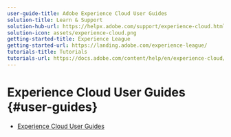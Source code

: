 ```yaml
---
user-guide-title: Adobe Experience Cloud User Guides
solution-title: Learn & Support
solution-hub-url: https://helpx.adobe.com/support/experience-cloud.html
solution-icon: assets/experience-cloud.png
getting-started-title: Experience League
getting-started-url: https://landing.adobe.com/experience-league/
tutorials-title: Tutorials
tutorials-url: https://docs.adobe.com/content/help/en/experience-cloud/tutorials/home.html
---
```


# Experience Cloud User Guides {#user-guides}

+ [Experience Cloud User Guides](home.md)
